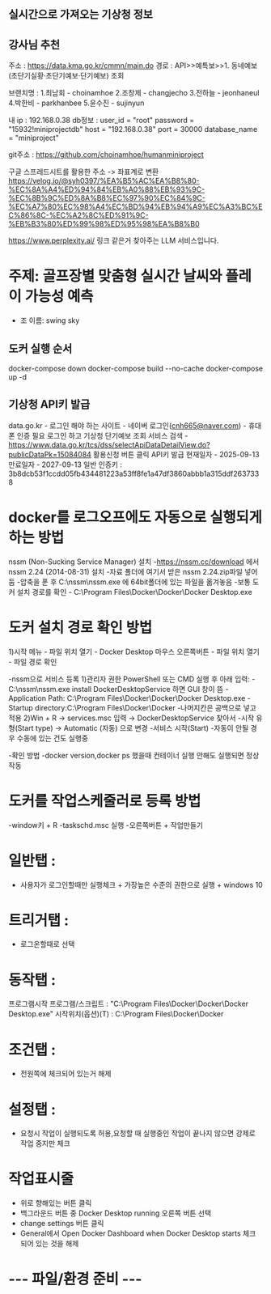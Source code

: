 ## 실시간으로 가져오는 기상청 정보

## 강사님 추천

주소 : https://data.kma.go.kr/cmmn/main.do
경로 : API>>예특보>>1. 동네예보(초단기실황·초단기예보·단기예보) 조회

브랜치명 : 1.최남회 - choinamhoe 2.조창제 - changjecho 3.전하늘 - jeonhaneul 4.박한비 - parkhanbee 5.윤수진 - sujinyun

내 ip : 192.168.0.38
db정보 :
user_id = "root"
password = "15932!miniprojectdb"
host = "192.168.0.38"
port = 30000
database_name = "miniproject"

git주소 : https://github.com/choinamhoe/humanminiproject

구글 스프레드시트를 활용한 주소 -> 좌표계로 변환
https://velog.io/@syh0397/%EA%B5%AC%EA%B8%80-%EC%8A%A4%ED%94%84%EB%A0%88%EB%93%9C-%EC%8B%9C%ED%8A%B8%EC%97%90%EC%84%9C-%EC%A7%80%EC%98%A4%EC%BD%94%EB%94%A9%EC%A3%BC%EC%86%8C-%EC%A2%8C%ED%91%9C-%EB%B3%80%ED%99%98%ED%95%98%EA%B8%B0

https://www.perplexity.ai/ 링크 같은거 찾아주는 LLM 서비스입니다.

# 주제: 골프장별 맞춤형 실시간 날씨와 플레이 가능성 예측

- 조 이름: swing sky

## 도커 실행 순서

docker-compose down
docker-compose build --no-cache
docker-compose up -d

## 기상청 API키 발급

data.go.kr - 로그인 해야 하는 사이트 - 네이버 로그인(cnh665@naver.com) - 휴대폰 인증 필요
로그인 하고 기상청 단기예보 조회 서비스 검색 - https://www.data.go.kr/tcs/dss/selectApiDataDetailView.do?publicDataPk=15084084
활용신청 버튼 클릭
API키 발급
현재일자 - 2025-09-13
만료일자 - 2027-09-13
일반 인증키 : 3b8dcb53f1ccdd05fb434481223a53ff8fe1a47df3860abbb1a315ddf2637338

# docker를 로그오프에도 자동으로 실행되게 하는 방법

nssm (Non-Sucking Service Manager) 설치 -https://nssm.cc/download 에서 nssm 2.24 (2014-08-31) 설치 -자료 폴더에 여기서 받은 nssm 2.24.zip파일 넣어둠 -압축을 푼 후 C:\nssm\nssm.exe 에 64bit폴더에 있는 파일을 옮겨놓음 -보통 도커 설치 경로를 확인 - C:\Program Files\Docker\Docker\Docker Desktop.exe

# 도커 설치 경로 확인 방법

1)시작 메뉴 - 파일 위치 열기 - Docker Desktop 마우스 오른쪽버튼 - 파일 위치 열기 - 파일 경로 확인

-nssm으로 서비스 등록 1)관리자 권한 PowerShell 또는 CMD 실행 후 아래 입력:
-C:\nssm\nssm.exe install DockerDesktopService 하면 GUI 창이 뜸
-Application Path: C:\Program Files\Docker\Docker\Docker Desktop.exe
-Startup directory:C:\Program Files\Docker\Docker -나머지칸은 공백으로 넣고 적용
2)Win + R → services.msc 입력 → DockerDesktopService 찾아서 -시작 유형(Start type) → Automatic (자동) 으로 변경 -서비스 시작(Start) -자동이 안될 경우 수동에 있는 건도 실행중

-확인 방법
-docker version,docker ps 했을때 컨테이너 실행 안해도 실행되면 정상 작동

# 도커를 작업스케줄러로 등록 방법

-window키 + R
-taskschd.msc 실행 -오른쪽버튼 + 작업만들기

# 일반탭 :

- 사용자가 로그인할때만 실행체크 + 가장높은 수준의 권한으로 실행 + windows 10

# 트리거탭 :

- 로그온할때로 선택

# 동작탭 :

프로그램시작
프로그램/스크립트 : "C:\Program Files\Docker\Docker\Docker Desktop.exe"
시작위치(옵션)(T) : C:\Program Files\Docker\Docker

# 조건탭 :

- 전원쪽에 체크되어 있는거 해제

# 설정탭 :

- 요청시 작업이 실행되도록 허용,요청할 때 실행중인 작업이 끝나지 않으면 강제로 작업 중지만 체크

# 작업표시줄

- 위로 향해있는 버튼 클릭
- 백그라운드 버튼 중 Docker Desktop running 오른쪽 버튼 선택
- change settings 버튼 클릭
- General에서 Open Docker Dashboard when Docker Desktop starts 체크 되어 있는 것을 해제

# --- 파일/환경 준비 ---
